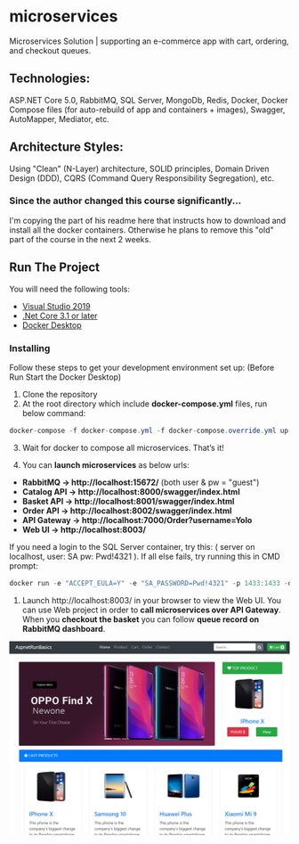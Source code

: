 # microservices
Microservices Solution | supporting an e-commerce app with cart, ordering, and checkout queues.

## Technologies:
ASP.NET Core 5.0, RabbitMQ, SQL Server, MongoDb, Redis, Docker, Docker Compose files (for auto-rebuild of app and containers + images), Swagger, AutoMapper, Mediator, etc.

## Architecture Styles:
Using "Clean" (N-Layer) architecture, SOLID principles, Domain Driven Design (DDD), CQRS (Command Query Responsibility Segregation), etc.

### Since the author changed this course significantly...
I'm copying the part of his readme here that instructs how to download and install all the docker containers. Otherwise he plans to remove this "old" part of the course in the next 2 weeks. 

## Run The Project
You will need the following tools:

* [Visual Studio 2019](https://visualstudio.microsoft.com/downloads/)
* [.Net Core 3.1 or later](https://dotnet.microsoft.com/download/dotnet-core/3.1)
* [Docker Desktop](https://www.docker.com/products/docker-desktop)


### Installing
Follow these steps to get your development environment set up: (Before Run Start the Docker Desktop)
1. Clone the repository
2. At the root directory which include **docker-compose.yml** files, run below command:
```csharp
docker-compose -f docker-compose.yml -f docker-compose.override.yml up --build
```
3. Wait for docker to compose all microservices. That’s it!

4. You can **launch microservices** as below urls:
* **RabbitMQ -> http://localhost:15672/** (both user & pw = "guest")
* **Catalog API -> http://localhost:8000/swagger/index.html**
* **Basket API -> http://localhost:8001/swagger/index.html**
* **Order API -> http://localhost:8002/swagger/index.html**
* **API Gateway -> http://localhost:7000/Order?username=Yolo**
* **Web UI -> http://localhost:8003/**

If you need a login to the SQL Server container, try this: ( server on localhost, user: SA pw: Pwd!4321 ).
If all else fails, try running this in CMD prompt: 
```csharp
docker run -e "ACCEPT_EULA=Y" -e "SA_PASSWORD=Pwd!4321" -p 1433:1433 -d mcr.microsoft.com/mssql/server
```

1. Launch http://localhost:8003/ in your browser to view the Web UI. You can use Web project in order to **call microservices over API Gateway**. When you **checkout the basket** you can follow **queue record on RabbitMQ dashboard**.

![mainscreen](Microservices/src/WebApp/AspnetRunBasics/wwwroot/images/frontend.png)

